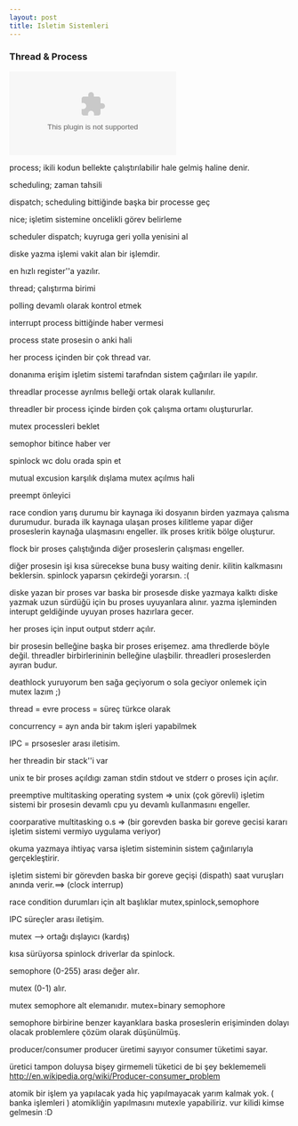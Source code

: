 ```yaml
---                                                                             
layout: post
title: Isletim Sistemleri                                                      
---
```

### Thread & Process

![process-state-diagram](https://github.com/zaman/file/ProcessStateDiagram.swf)


process; ikili kodun bellekte çalıştırılabilir hale gelmiş haline denir.

scheduling; zaman tahsili

dispatch; scheduling bittiğinde başka bir processe geç

nice; işletim sistemine oncelikli görev belirleme 

scheduler dispatch; kuyruga geri yolla yenisini al

diske yazma işlemi vakit alan bir işlemdir.

en hızlı register''a yazılır.

thread; çalıştırma birimi

polling devamlı olarak kontrol etmek

interrupt process bittiğinde haber vermesi

process state prosesin o anki hali

her process içinden bir çok thread var.

donanıma erişim işletim sistemi tarafndan sistem çağırıları ile yapılır.

threadlar processe ayrılmıs belleği ortak olarak kullanılır.

threadler bir process içinde birden çok çalışma ortamı oluştururlar.

mutex processleri beklet

semophor bitince haber ver

spinlock wc dolu orada spin et

mutual excusion karşılık dışlama mutex açılmıs hali

preempt önleyici

race condion yarış durumu bir kaynaga iki dosyanın birden yazmaya çalısma
durumudur. burada ilk kaynaga ulaşan proses kilitleme yapar diğer proseslerin
kaynağa ulaşmasını engeller.
ilk proses kritik bölge oluşturur.

flock bir proses çalıştığında diğer proseslerin çalışması engeller.


diğer prosesin işi kısa sürecekse buna busy waiting denir. kilitin kalkmasını
beklersin. spinlock yaparsın çekirdeği yorarsın. :(


diske yazan bir proses var baska bir prosesde diske yazmaya kalktı diske yazmak
uzun sürdüğü için bu proses uyuyanlara alınır. yazma işleminden interupt
geldiğinde uyuyan proses hazırlara gecer.

her proses için input output stderr açılır.

bir prosesin belleğine başka bir proses erişemez. ama thredlerde böyle değil.
threadler birbirlerininin belleğine ulaşbilir. threadleri proseslerden ayıran
budur.

deathlock yuruyorum ben sağa geçiyorum o sola geciyor onlemek için mutex lazım ;)

thread = evre  process = süreç türkce olarak

concurrency = ayn anda bir takım işleri yapabilmek

IPC = prsosesler arası iletisim.

her threadin bir stack''i var 

unix te bir proses açıldıgı zaman stdin stdout ve stderr o proses için açılır.

preemptive multitasking operating system => unix (çok görevli) işletim sistemi bir prosesin devamlı cpu yu devamlı kullanmasını engeller.

coorparative multitasking o.s => (bir gorevden baska bir goreve gecisi kararı işletim sistemi vermiyo uygulama veriyor)

okuma yazmaya ihtiyaç varsa işletim sisteminin sistem çağırılarıyla gerçekleştirir.

işletim sistemi bir görevden baska bir goreve geçişi (dispath) saat vuruşları anında verir.==> (clock interrup)

race condition durumları için alt başlıklar mutex,spinlock,semophore

IPC süreçler arası iletişim.

mutex --> ortağı dışlayıcı (kardış)

kısa sürüyorsa spinlock
driverlar da spinlock.

semophore (0-255) arası değer alır.

mutex (0-1) alır.

mutex semophore alt elemanıdır. mutex=binary semophore

semophore birbirine benzer kayanklara baska proseslerin erişiminden dolayı olacak problemlere çözüm olarak düşünülmüş.

producer/consumer producer üretimi sayıyor consumer tüketimi sayar.

üretici tampon doluysa bişey girmemeli tüketici de bi şey beklememeli  http://en.wikipedia.org/wiki/Producer-consumer_problem

atomik bir işlem ya yapılacak yada hiç yapılmayacak yarım kalmak yok. ( banka işlemleri )
atomikliğin yapılmasını mutexle yapabiliriz. vur kilidi kimse gelmesin :D


